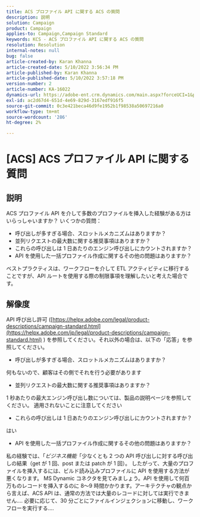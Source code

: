 ```yaml
---
title: ACS プロファイル API に関する ACS の質問
description: 説明
solution: Campaign
product: Campaign
applies-to: Campaign,Campaign Standard
keywords: KCS - ACS プロファイル API に関する ACS の質問
resolution: Resolution
internal-notes: null
bug: false
article-created-by: Karan Khanna
article-created-date: 5/10/2022 3:56:34 PM
article-published-by: Karan Khanna
article-published-date: 5/10/2022 3:57:18 PM
version-number: 2
article-number: KA-16022
dynamics-url: https://adobe-ent.crm.dynamics.com/main.aspx?forceUCI=1&pagetype=entityrecord&etn=knowledgearticle&id=6cac85be-79d0-ec11-a7b5-00224809c556
exl-id: ac2d67d4-651d-4e69-829d-3167edf916f5
source-git-commit: 0c3e421beca46d9fe1952b1f98538a50697216a0
workflow-type: tm+mt
source-wordcount: '286'
ht-degree: 2%

---
```


# [ACS] ACS プロファイル API に関する質問

## 説明


ACS プロファイル API を介して多数のプロファイルを挿入した経験がある方はいらっしゃいますか？ いくつかの質問：

- 呼び出しが多すぎる場合、スロットルメカニズムはありますか？
- 並列リクエストの最大数に関する推奨事項はありますか？
- これらの呼び出しは 1 日あたりのエンジン呼び出しにカウントされますか？
- API を使用した一括プロファイル作成に関するその他の問題はありますか？


ベストプラクティスは、ワークフローを介して ETL アクティビティに移行することですが、API ルートを使用する際の制限事項を理解したいと考えた場合です。


## 解像度


API 呼び出し許可 ([https://helpx.adobe.com/legal/product-descriptions/campaign-standard.html](https://helpx.adobe.com/jp/legal/product-descriptions/campaign-standard.html) ) を参照してください。それ以外の場合は、以下の「応答」を参照してください。



- 呼び出しが多すぎる場合、スロットルメカニズムはありますか？


何もないので、顧客はその側でそれを行う必要があります

- 並列リクエストの最大数に関する推奨事項はありますか？


1 秒あたりの最大エンジン呼び出し数については、製品の説明ページを参照してください。 適用されないことに注意してください

- これらの呼び出しは 1 日あたりのエンジン呼び出しにカウントされますか？


はい

- API を使用した一括プロファイル作成に関するその他の問題はありますか？


私の経験では、「*ビジネス機能*「少なくとも 2 つの API 呼び出しに対する呼び出しの結果（get が 1 回、post または patch が 1 回）。 したがって、大量のプロファイルを挿入するには、ビルド読み込みプロファイルに API を使用する方法が悪くなります。 MS Dynamic コネクタを見てみましょう。API を使用して何百万ものレコードを挿入するのに 8～9 時間かかります。アーキテクチャの観点から言えば、ACS API は、通常の方法では大量のレコードに対しては実行できません.... 必要に応じて、30 分ごとにファイルインジェクションに移動し、ワークフローを実行する....
